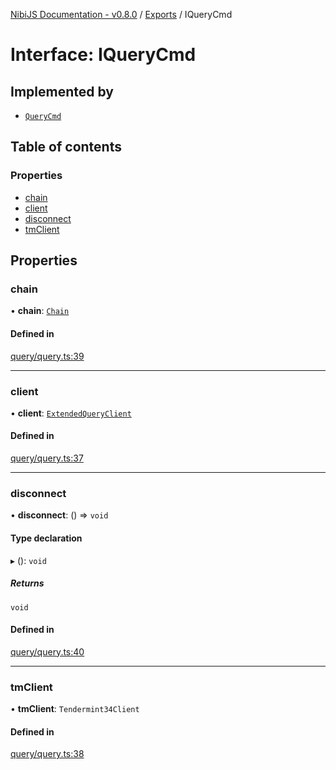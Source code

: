 [NibiJS Documentation - v0.8.0](../intro.md) / [Exports](../modules.md) / IQueryCmd

# Interface: IQueryCmd

## Implemented by

- [`QueryCmd`](../classes/QueryCmd.md)

## Table of contents

### Properties

- [chain](IQueryCmd.md#chain)
- [client](IQueryCmd.md#client)
- [disconnect](IQueryCmd.md#disconnect)
- [tmClient](IQueryCmd.md#tmclient)

## Properties

### chain

• **chain**: [`Chain`](Chain.md)

#### Defined in

[query/query.ts:39](https://github.com/NibiruChain/ts-sdk/blob/6e399c2/packages/nibijs/src/query/query.ts#L39)

___

### client

• **client**: [`ExtendedQueryClient`](../modules.md#extendedqueryclient)

#### Defined in

[query/query.ts:37](https://github.com/NibiruChain/ts-sdk/blob/6e399c2/packages/nibijs/src/query/query.ts#L37)

___

### disconnect

• **disconnect**: () => `void`

#### Type declaration

▸ (): `void`

##### Returns

`void`

#### Defined in

[query/query.ts:40](https://github.com/NibiruChain/ts-sdk/blob/6e399c2/packages/nibijs/src/query/query.ts#L40)

___

### tmClient

• **tmClient**: `Tendermint34Client`

#### Defined in

[query/query.ts:38](https://github.com/NibiruChain/ts-sdk/blob/6e399c2/packages/nibijs/src/query/query.ts#L38)
